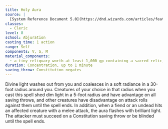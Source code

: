 ```yaml
---
title: Holy Aura
source: |
  [System Reference Document 5.0](https://dnd.wizards.com/articles/features/systems-reference-document-srd)
classes:
  - Cleric
level: 8
school: Abjuration
casting_time: 1 action
range: Self
components: V, S, M
material_components:
  - a tiny reliquary worth at least 1,000 gp containing a sacred relic, such as a scrap of cloth from a saint's robe or a piece of parchment from a religious text
duration: Concentration, up to 1 minute
saving_throw: Constitution negates
---
```


Divine light washes out from you and coalesces in a soft radiance in a 30-foot radius around you. Creatures of your choice in that radius when you cast this spell shed dim light in a 5-foot radius and have advantage on all saving throws, and other creatures have disadvantage on attack rolls against them until the spell ends. In addition, when a fiend or an undead hits an affected creature with a melee attack, the aura flashes with brilliant light. The attacker must succeed on a Constitution saving throw or be blinded until the spell ends.
